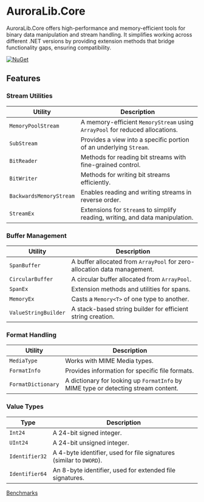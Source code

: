 # AuroraLib.Core

AuroraLib.Core offers high-performance and memory-efficient tools for binary data manipulation and stream handling.
It simplifies working across different .NET versions by providing extension methods that bridge functionality gaps, ensuring compatibility.
 
[![NuGet](https://img.shields.io/nuget/v/AuroraLib.Core.svg?style=flat-square&logo=nuget)](https://www.nuget.org/packages/AuroraLib.Core)

## Features

### Stream Utilities

| Utility              | Description                                                                  |
|----------------------|------------------------------------------------------------------------------|
| `MemoryPoolStream`   | A memory-efficient `MemoryStream` using `ArrayPool` for reduced allocations. |
| `SubStream`          | Provides a view into a specific portion of an underlying `Stream`.           |
| `BitReader`          | Methods for reading bit streams with fine-grained control.                   |
| `BitWriter`          | Methods for writing bit streams efficiently.                                 |
| `BackwardsMemoryStream`| Enables reading and writing streams in reverse order.                      |
| `StreamEx`           | Extensions for `Stream`s to simplify reading, writing, and data manipulation.|

### Buffer Management

| Utility             | Description                                                                  |
|---------------------|------------------------------------------------------------------------------|
| `SpanBuffer`        | A buffer allocated from `ArrayPool` for zero-allocation data management.     |
| `CircularBuffer`    | A circular buffer allocated from `ArrayPool`.                                |
| `SpanEx`            | Extension methods and utilities for spans.                                   |
| `MemoryEx`          | Casts a `Memory<T>` of one type to another.                                  |
| `ValueStringBuilder`| A stack-based string builder for efficient string creation.                  |

### Format Handling

| Utility             | Description                                                                  |
|---------------------|------------------------------------------------------------------------------|
| `MediaType`         | Works with MIME Media types.                                                 |
| `FormatInfo`        | Provides information for specific file formats.                              |
| `FormatDictionary`  | A dictionary for looking up `FormatInfo` by MIME type or detecting stream content.|

### Value Types

| Type                | Description                                                                  |
|---------------------|------------------------------------------------------------------------------|
| `Int24`             | A 24-bit signed integer.                                                     |
| `UInt24`            | A 24-bit unsigned integer.                                                   |
| `Identifier32`      | A 4-byte identifier, used for file signatures (similar to `DWORD`).          |
| `Identifier64`      | An 8-byte identifier, used for extended file signatures.                     |

[Benchmarks](https://github.com/Venomalia/AuroraLib.Core/blob/main/Benchmarks.md)

